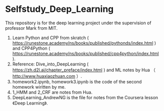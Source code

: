 # Selfstudy_Deep_Learning

This repository is for the deep learning project under the supervision of professor Mark from MIT.

1. Learn Python and CPP from skratch ( https://runestone.academy/ns/books/published/pythonds/index.html ) and CPP4Python ( https://runestone.academy/ns/books/published/cpp4python/index.html ).
2. Reference: Dive_into_DeepLearning ( https://zh.d2l.ai/chapter_preface/index.html ) and ML notes by Hua （ http://www.huaxiaozhuan.com ）.
3. homework2.ipynb, homework3.ipynb is the code of the second homework wiritten by me. 
4. 1_HMM and 2_CRF are notes from Hua.
5. DeepLearning_AndrewNG is the file for notes from the Coursera lesson 《Deep Learning》.
